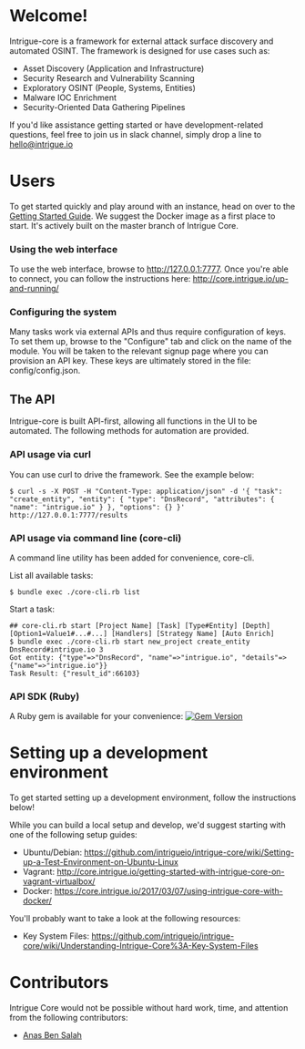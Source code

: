 # Welcome!

Intrigue-core is a framework for external attack surface discovery and automated OSINT. The framework is designed for use cases such as:

  * Asset Discovery (Application and Infrastructure)
  * Security Research and Vulnerability Scanning
  * Exploratory OSINT (People, Systems, Entities)
  * Malware IOC Enrichment
  * Security-Oriented Data Gathering Pipelines

If you'd like assistance getting started or have development-related questions, feel free to join us in slack channel, simply drop a line to hello@intrigue.io

# Users

To get started quickly and play around with an instance, head on over to the [Getting Started Guide](https://core.intrigue.io/getting-started/). We suggest the Docker image as a first place to start. It's actively built on the master branch of Intrigue Core. 

### Using the web interface

To use the web interface, browse to http://127.0.0.1:7777. Once you're able to connect, you can follow the instructions here: http://core.intrigue.io/up-and-running/

### Configuring the system

Many tasks work via external APIs and thus require configuration of keys. To set them up, browse to the "Configure" tab and click on the name of the module. You will be taken to the relevant signup page where you can provision an API key. These keys are ultimately stored in the file: config/config.json.

## The API

Intrigue-core is built API-first, allowing all functions in the UI to be automated. The following methods for automation are provided.

### API usage via curl

You can use curl to drive the framework. See the example below:

```
$ curl -s -X POST -H "Content-Type: application/json" -d '{ "task": "create_entity", "entity": { "type": "DnsRecord", "attributes": { "name": "intrigue.io" } }, "options": {} }' http://127.0.0.1:7777/results
```

### API usage via command line (core-cli)

A command line utility has been added for convenience, core-cli.

List all available tasks:
```
$ bundle exec ./core-cli.rb list
```

Start a task:
```
## core-cli.rb start [Project Name] [Task] [Type#Entity] [Depth] [Option1=Value1#...#...] [Handlers] [Strategy Name] [Auto Enrich]
$ bundle exec ./core-cli.rb start new_project create_entity DnsRecord#intrigue.io 3
Got entity: {"type"=>"DnsRecord", "name"=>"intrigue.io", "details"=>{"name"=>"intrigue.io"}}
Task Result: {"result_id":66103}
```

### API SDK (Ruby)
A Ruby gem is available for your convenience: [![Gem Version](https://badge.fury.io/rb/intrigue_api_client.svg)](http://badge.fury.io/rb/intrigue_api_client)

# Setting up a development environment

To get started setting up a development environment, follow the instructions below!

While you can build a local setup and develop, we'd suggest starting with one of the following setup guides:

 * Ubuntu/Debian: https://github.com/intrigueio/intrigue-core/wiki/Setting-up-a-Test-Environment-on-Ubuntu-Linux
 * Vagrant: http://core.intrigue.io/getting-started-with-intrigue-core-on-vagrant-virtualbox/
 * Docker: https://core.intrigue.io/2017/03/07/using-intrigue-core-with-docker/

You'll probably want to take a look at the following resources: 

 * Key System Files: https://github.com/intrigueio/intrigue-core/wiki/Understanding-Intrigue-Core%3A-Key-System-Files

# Contributors

Intrigue Core would not be possible without hard work, time, and attention from the following contributors: 

 * [Anas Ben Salah](https://twitter.com/bensalah_anas)